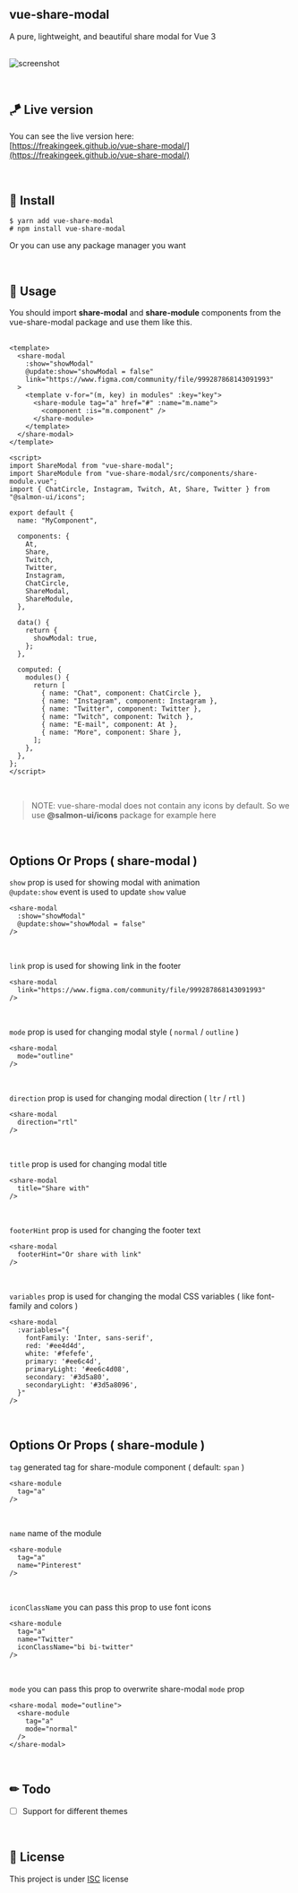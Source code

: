 
## vue-share-modal

A pure, lightweight, and beautiful share modal for Vue 3  
  ‌

![screenshot](https://github.com/sttatusx/vue-share-modal/raw/master/screenshot.png)  

  ‌

## 🪁 Live version
You can see the live version here:  
[https://freakingeek.github.io/vue-share-modal/](https://freakingeek.github.io/vue-share-modal/)

  ‌

## 💾 Install

```shell
$ yarn add vue-share-modal
# npm install vue-share-modal
```
Or you can use any package manager you want

  ‌

## 🚀 Usage

You should import **share-modal** and **share-module** components from the vue-share-modal 
package and use them like this.  
  ‌

```vue
<template>
  <share-modal
    :show="showModal"
    @update:show="showModal = false"
    link="https://www.figma.com/community/file/999287868143091993"
  >
    <template v-for="(m, key) in modules" :key="key">
      <share-module tag="a" href="#" :name="m.name">
        <component :is="m.component" />
      </share-module>
    </template>
  </share-modal>
</template>

<script>
import ShareModal from "vue-share-modal";
import ShareModule from "vue-share-modal/src/components/share-module.vue";
import { ChatCircle, Instagram, Twitch, At, Share, Twitter } from "@salmon-ui/icons";

export default {
  name: "MyComponent",

  components: {
    At,
    Share,
    Twitch,
    Twitter,
    Instagram,
    ChatCircle,
    ShareModal,
    ShareModule,
  },

  data() {
    return {
      showModal: true,
    };
  },

  computed: {
    modules() {
      return [
        { name: "Chat", component: ChatCircle },
        { name: "Instagram", component: Instagram },
        { name: "Twitter", component: Twitter },
        { name: "Twitch", component: Twitch },
        { name: "E-mail", component: At },
        { name: "More", component: Share },
      ];
    },
  },
};
</script>
```
  ‌

> NOTE: vue-share-modal does not contain any icons by default. So we use **@salmon-ui/icons** package for example here

  ‌
  
## Options Or Props ( share-modal )

```show``` prop is used for showing modal with animation  
```@update:show``` event is used to update ```show``` value  

```vue
<share-modal
  :show="showModal"
  @update:show="showModal = false"
/>
```

  ‌
  
```link``` prop is used for showing link in the footer  

```vue
<share-modal
  link="https://www.figma.com/community/file/999287868143091993"
/>
```

  ‌
  
```mode``` prop is used for changing modal style ( ```normal``` / ```outline``` )  

```vue
<share-modal
  mode="outline"
/>
```

  ‌
  
```direction``` prop is used for changing modal direction ( ```ltr``` / ```rtl``` )  

```vue
<share-modal
  direction="rtl"
/>
```

  ‌
  
```title``` prop is used for changing modal title  

```vue
<share-modal
  title="Share with"
/>
```

  ‌
  
```footerHint``` prop is used for changing the footer text  

```vue
<share-modal
  footerHint="Or share with link"
/>
```

  ‌
  
```variables``` prop is used for changing the modal CSS variables ( like font-family and colors )  

```vue
<share-modal
  :variables="{
    fontFamily: 'Inter, sans-serif',
    red: '#ee4d4d',
    white: '#fefefe',
    primary: '#ee6c4d',
    primaryLight: '#ee6c4d08',
    secondary: '#3d5a80',
    secondaryLight: '#3d5a8096',
  }"
/>
```

  ‌
  

## Options Or Props ( share-module )

```tag``` generated tag for share-module component ( default: ```span``` )   

```vue
<share-module
  tag="a"
/>
```

  ‌
  
```name``` name of the module   

```vue
<share-module
  tag="a"
  name="Pinterest"
/>
```

  ‌
  

```iconClassName``` you can pass this prop to use font icons   

```vue
<share-module
  tag="a"
  name="Twitter"
  iconClassName="bi bi-twitter"
/>
```

  ‌
  
```mode``` you can pass this prop to overwrite share-modal ```mode``` prop   

```vue
<share-modal mode="outline">
  <share-module
    tag="a"
    mode="normal"
  />
</share-modal>
```

  ‌

## ✏ Todo

- [ ] Support for different themes

  ‌

## 📝 License

This project is under [ISC](https://github.com/sttatusx/vue-share-modal/blob/master/LICENSE) license
